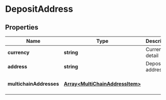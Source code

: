 # DepositAddress

## Properties

Name | Type | Description | Notes
------------ | ------------- | ------------- | -------------
**currency** | **string** | Currency detail | [default to undefined]
**address** | **string** | Deposit address | [default to undefined]
**multichainAddresses** | [**Array&lt;MultiChainAddressItem&gt;**](MultiChainAddressItem.md) |  | [optional] [default to undefined]

